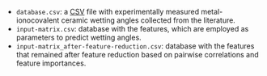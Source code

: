 - `database.csv`: a [CSV](https://en.wikipedia.org/wiki/Comma-separated_values) file with experimentally measured metal-ionocovalent ceramic wetting angles collected from the literature.
- `input-matrix.csv`: database with the features, which are employed as parameters to predict wetting angles.
- `input-matrix_after-feature-reduction.csv`: database with the features that remained after feature reduction based on pairwise correlations and feature importances.
